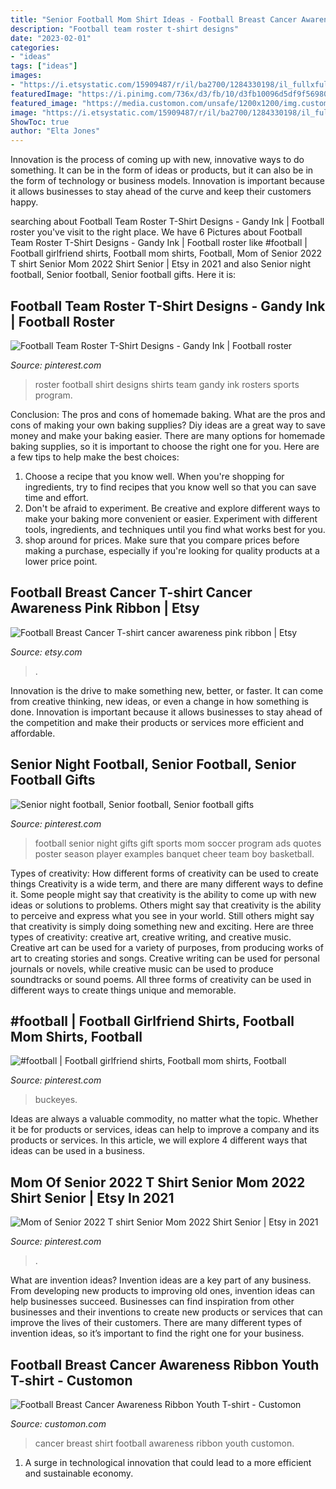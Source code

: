 ```yaml
---
title: "Senior Football Mom Shirt Ideas - Football Breast Cancer Awareness Ribbon Youth T-shirt"
description: "Football team roster t-shirt designs"
date: "2023-02-01"
categories:
- "ideas"
tags: ["ideas"]
images:
- "https://i.etsystatic.com/15909487/r/il/ba2700/1284330198/il_fullxfull.1284330198_88zk.jpg"
featuredImage: "https://i.pinimg.com/736x/d3/fb/10/d3fb10096d5df9f56980ffb9bc957d76--sports-t-shirts-custom-design.jpg"
featured_image: "https://media.customon.com/unsafe/1200x1200/img.customon.com/img/8806519/27269,21,0,0,12,159.92610477851,205.3328,30.036947610743,0,0d5e969379f691ae18a0fdb270227794/merchantimagenew/football-breast-cancer-awareness-ribbon-youth-t-shirt-black.jpg"
image: "https://i.etsystatic.com/15909487/r/il/ba2700/1284330198/il_fullxfull.1284330198_88zk.jpg"
ShowToc: true
author: "Elta Jones"
---
```



Innovation is the process of coming up with new, innovative ways to do something. It can be in the form of ideas or products, but it can also be in the form of technology or business models. Innovation is important because it allows businesses to stay ahead of the curve and keep their customers happy.

	

		
searching about Football Team Roster T-Shirt Designs - Gandy Ink | Football roster you've visit to the right place. We have 6 Pictures about Football Team Roster T-Shirt Designs - Gandy Ink | Football roster like #football | Football girlfriend shirts, Football mom shirts, Football, Mom of Senior 2022 T shirt Senior Mom 2022 Shirt Senior | Etsy in 2021 and also Senior night football, Senior football, Senior football gifts. Here it is:
		
    
## Football Team Roster T-Shirt Designs - Gandy Ink | Football Roster

<img loading=lazy src="https://i.pinimg.com/736x/d3/fb/10/d3fb10096d5df9f56980ffb9bc957d76--sports-t-shirts-custom-design.jpg" onerror="this.onerror=null;this.src='https://tse1.mm.bing.net/th?id=OIP.LcJ-soVzAcWq3OgR43BtkwAAAA&amp;pid=15.1';" alt="Football Team Roster T-Shirt Designs - Gandy Ink | Football roster">

_Source: pinterest.com_

>roster football shirt designs shirts team gandy ink rosters sports program. 

	

Conclusion: The pros and cons of homemade baking.
What are the pros and cons of making your own baking supplies? Diy ideas are a great way to save money and make your baking easier. There are many options for homemade baking supplies, so it is important to choose the right one for you. Here are a few tips to help make the best choices: 
1. Choose a recipe that you know well. When you're shopping for ingredients, try to find recipes that you know well so that you can save time and effort. 
2. Don't be afraid to experiment. Be creative and explore different ways to make your baking more convenient or easier. Experiment with different tools, ingredients, and techniques until you find what works best for you. 
3. shop around for prices. Make sure that you compare prices before making a purchase, especially if you're looking for quality products at a lower price point.

    
## Football Breast Cancer T-shirt Cancer Awareness Pink Ribbon | Etsy

<img loading=lazy src="https://i.etsystatic.com/15909487/r/il/ba2700/1284330198/il_fullxfull.1284330198_88zk.jpg" onerror="this.onerror=null;this.src='https://tse3.mm.bing.net/th?id=OIP.DqptHMJWcEoDptdtEIrGAAHaJ4&amp;pid=15.1';" alt="Football Breast Cancer T-shirt cancer awareness pink ribbon | Etsy">

_Source: etsy.com_

>. 

	

Innovation is the drive to make something new, better, or faster. It can come from creative thinking, new ideas, or even a change in how something is done. Innovation is important because it allows businesses to stay ahead of the competition and make their products or services more efficient and affordable.

    
## Senior Night Football, Senior Football, Senior Football Gifts

<img loading=lazy src="https://i.pinimg.com/originals/4b/70/02/4b7002ce7b0ac2fcca55e8d626043244.jpg" onerror="this.onerror=null;this.src='https://tse3.mm.bing.net/th?id=OIP.80yRyk1Fcg5E7mnpnDEdAwHaNJ&amp;pid=15.1';" alt="Senior night football, Senior football, Senior football gifts">

_Source: pinterest.com_

>football senior night gifts gift sports mom soccer program ads quotes poster season player examples banquet cheer team boy basketball. 

	

Types of creativity: How different forms of creativity can be used to create things
Creativity is a wide term, and there are many different ways to define it. Some people might say that creativity is the ability to come up with new ideas or solutions to problems. Others might say that creativity is the ability to perceive and express what you see in your world. Still others might say that creativity is simply doing something new and exciting. Here are three types of creativity: creative art, creative writing, and creative music.
Creative art can be used for a variety of purposes, from producing works of art to creating stories and songs. Creative writing can be used for personal journals or novels, while creative music can be used to produce soundtracks or sound poems. All three forms of creativity can be used in different ways to create things unique and memorable.

    
## #football | Football Girlfriend Shirts, Football Mom Shirts, Football

<img loading=lazy src="https://i.pinimg.com/736x/8f/bf/66/8fbf66225b6df66616e8559cefa9d8df.jpg" onerror="this.onerror=null;this.src='https://tse2.mm.bing.net/th?id=OIP.PV4k7q5EnePDwfCzEj45GAHaHa&amp;pid=15.1';" alt="#football | Football girlfriend shirts, Football mom shirts, Football">

_Source: pinterest.com_

>buckeyes. 

	

Ideas are always a valuable commodity, no matter what the topic. Whether it be for products or services, ideas can help to improve a company and its products or services. In this article, we will explore 4 different ways that ideas can be used in a business.

    
## Mom Of Senior 2022 T Shirt Senior Mom 2022 Shirt Senior | Etsy In 2021

<img loading=lazy src="https://i.pinimg.com/736x/8e/7f/73/8e7f73a3f81fd9f9afe68181ce193190.jpg" onerror="this.onerror=null;this.src='https://tse4.mm.bing.net/th?id=OIP.4nY0_69xsugJugF52EKRRAHaJ3&amp;pid=15.1';" alt="Mom of Senior 2022 T shirt Senior Mom 2022 Shirt Senior | Etsy in 2021">

_Source: pinterest.com_

>. 

	

What are invention ideas?
Invention ideas are a key part of any business. From developing new products to improving old ones, invention ideas can help businesses succeed. Businesses can find inspiration from other businesses and their inventions to create new products or services that can improve the lives of their customers. There are many different types of invention ideas, so it’s important to find the right one for your business.

    
## Football Breast Cancer Awareness Ribbon Youth T-shirt - Customon

<img loading=lazy src="https://media.customon.com/unsafe/1200x1200/img.customon.com/img/8806519/27269,21,0,0,12,159.92610477851,205.3328,30.036947610743,0,0d5e969379f691ae18a0fdb270227794/merchantimagenew/football-breast-cancer-awareness-ribbon-youth-t-shirt-black.jpg" onerror="this.onerror=null;this.src='https://tse4.mm.bing.net/th?id=OIP.N1WhyzbLVu7yVET91zAVxAHaHa&amp;pid=15.1';" alt="Football Breast Cancer Awareness Ribbon Youth T-shirt - Customon">

_Source: customon.com_

>cancer breast shirt football awareness ribbon youth customon. 

	

1. A surge in technological innovation that could lead to a more efficient and sustainable economy. 

